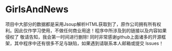# GirlsAndNews
  项目中大部分的数据都是采用Jsoup解析HTML获取到了，原作公司拥有所有权利。因此仅作学习使用，不做任何商业用途！程序中所涉及到的链接以及内容如果侵权了 敬请告知，我会第一时间进行删除!  同时非常感谢github上面诸多的开源框架，其中程序中还有很多不足与缺陷，如果遇到请联系本人邮箱或提交 lssues！
